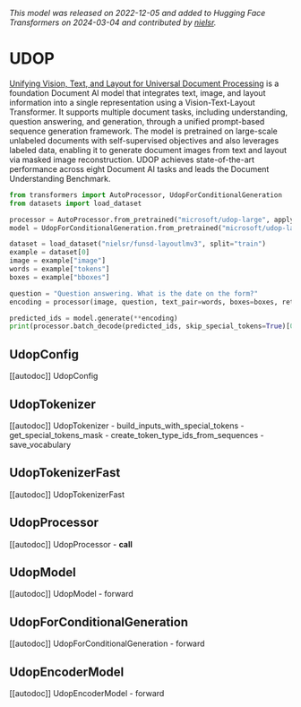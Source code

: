 <!--Copyright 2024 The HuggingFace Team. All rights reserved.

Licensed under the Apache License, Version 2.0 (the "License"); you may not use this file except in compliance with
the License. You may obtain a copy of the License at

http://www.apache.org/licenses/LICENSE-2.0

Unless required by applicable law or agreed to in writing, software distributed under the License is distributed on
an "AS IS" BASIS, WITHOUT WARRANTIES OR CONDITIONS OF ANY KIND, either express or implied. See the License for the
specific language governing permissions and limitations under the License.
-->
*This model was released on 2022-12-05 and added to Hugging Face Transformers on 2024-03-04 and contributed by [nielsr](https://huggingface.co/nielsr).*

# UDOP

[Unifying Vision, Text, and Layout for Universal Document Processing](https://huggingface.co/papers/2212.02623) is a foundation Document AI model that integrates text, image, and layout information into a single representation using a Vision-Text-Layout Transformer. It supports multiple document tasks, including understanding, question answering, and generation, through a unified prompt-based sequence generation framework. The model is pretrained on large-scale unlabeled documents with self-supervised objectives and also leverages labeled data, enabling it to generate document images from text and layout via masked image reconstruction. UDOP achieves state-of-the-art performance across eight Document AI tasks and leads the Document Understanding Benchmark.

<hfoptions id="usage">
<hfoption id="UdopForConditionalGeneration">

```py
from transformers import AutoProcessor, UdopForConditionalGeneration
from datasets import load_dataset

processor = AutoProcessor.from_pretrained("microsoft/udop-large", apply_ocr=False)
model = UdopForConditionalGeneration.from_pretrained("microsoft/udop-large", dtype="auto")

dataset = load_dataset("nielsr/funsd-layoutlmv3", split="train")
example = dataset[0]
image = example["image"]
words = example["tokens"]
boxes = example["bboxes"]

question = "Question answering. What is the date on the form?"
encoding = processor(image, question, text_pair=words, boxes=boxes, return_tensors="pt")

predicted_ids = model.generate(**encoding)
print(processor.batch_decode(predicted_ids, skip_special_tokens=True)[0])
```

</hfoption>
</hfoptions>

## UdopConfig

[[autodoc]] UdopConfig

## UdopTokenizer

[[autodoc]] UdopTokenizer
    - build_inputs_with_special_tokens
    - get_special_tokens_mask
    - create_token_type_ids_from_sequences
    - save_vocabulary

## UdopTokenizerFast

[[autodoc]] UdopTokenizerFast

## UdopProcessor

[[autodoc]] UdopProcessor
    - __call__

## UdopModel

[[autodoc]] UdopModel
    - forward

## UdopForConditionalGeneration

[[autodoc]] UdopForConditionalGeneration
    - forward

## UdopEncoderModel

[[autodoc]] UdopEncoderModel
    - forward